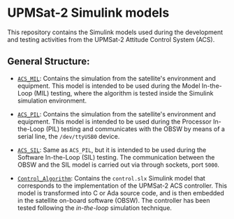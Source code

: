 # UPMSat-2 Simulink models

This repository contains the Simulink models used during the development and testing activities
from the UPMSat-2 Attitude Control System (ACS).

## General Structure:

* [`ACS_MIL`](ACS_MIL): Contains the simulation from the satellite's environment and equipment.
   This model is intended to be used during the Model In-the-Loop (MIL) testing,
   where the algorithm is tested inside the Simulink simulation environment.
   
* [`ACS_PIL`](ACS_PIL): Contains the simulation from the satellite's environment and equipment.
   This model is intended to be used during the Processor In-the-Loop (PIL) testing
   and communicates with the OBSW by means of a serial line, the `/dev/ttyUSB0` device.

* [`ACS_SIL`](ACS_SIL): Same as `ACS_PIL`,
  but it is intended to be used during the Software In-the-Loop (SIL) testing.
  The communication between the OBSW and the SIL model is carried out via through sockets, port `5000`.

* [`Control_Algorithm`](Control_Algorithm): Contains the `control.slx` Simulink model
   that corresponds to the implementation of the UPMSat-2 ACS controller.
   This model is transformed into C or Ada source code,
   and is then embedded in the satellite on-board software (OBSW).
   The controller has been tested following the *in-the-loop* simulation technique.